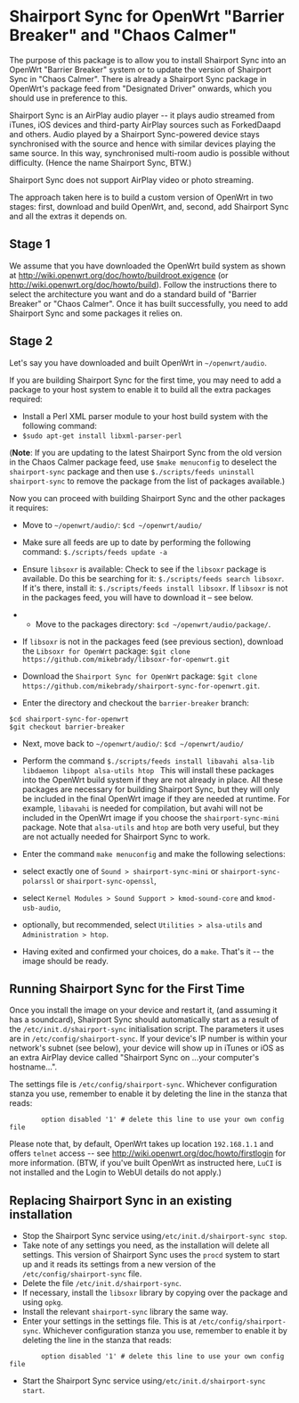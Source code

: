 Shairport Sync for OpenWrt "Barrier Breaker" and "Chaos Calmer"
======================
The purpose of this package is to allow you to install Shairport Sync into an OpenWrt "Barrier Breaker" system or to update the version of Shairport Sync in "Chaos Calmer". There is already a Shairport Sync package in OpenWrt's package feed from "Designated Driver" onwards, which you should use in preference to this. 

Shairport Sync is an AirPlay audio player -- it plays audio streamed from iTunes, iOS devices and third-party AirPlay sources such as ForkedDaapd and others.
Audio played by a Shairport Sync-powered device stays synchronised with the source and hence with similar devices playing the same source. In this way, synchronised multi-room audio is possible without difficulty. (Hence the name Shairport Sync, BTW.)

Shairport Sync does not support AirPlay video or photo streaming.

The approach taken here is to build a custom version of OpenWrt in two stages: first, download and build OpenWrt, and, second, add Shairport Sync and all the extras it depends on.

Stage 1
-------
We assume that you have downloaded the OpenWrt build system as shown at http://wiki.openwrt.org/doc/howto/buildroot.exigence (or http://wiki.openwrt.org/doc/howto/build). Follow the instructions there to select the architecture you want and do a standard build of "Barrier Breaker" or "Chaos Calmer". Once it has built successfully, you need to add Shairport Sync and some packages it relies on.

Stage 2
-------
Let's say you have downloaded and built OpenWrt in `~/openwrt/audio`.

If you are building Shairport Sync for the first time, you may need to add a package to your host system to enable it to build all the extra packages required:
* Install a Perl XML parser module to your host build system with the following command:
* `$sudo apt-get install libxml-parser-perl`

(**Note**: If you are updating to the latest Shairport Sync from the old version in the Chaos Calmer package feed, use `$make menuconfig` to deselect the `shairport-sync` package and then use `$./scripts/feeds uninstall shairport-sync` to remove the package from the list of packages available.)

Now you can proceed with building Shairport Sync and the other packages it requires:

* Move to `~/openwrt/audio/`: `$cd ~/openwrt/audio/`

* Make sure all feeds are up to date by performing the following command:
`$./scripts/feeds update -a`

* Ensure `libsoxr` is available: Check to see if the `libsoxr` package is available. Do this be searching for it: `$./scripts/feeds search libsoxr`. If it's there, install it: `$./scripts/feeds install libsoxr`. If `libsoxr` is not in the packages feed, you will have to download it – see below.

* * Move to the packages directory: `$cd ~/openwrt/audio/package/`.

* If `libsoxr` is not in the packages feed (see previous section), download the `Libsoxr for OpenWrt` package: `$git clone https://github.com/mikebrady/libsoxr-for-openwrt.git`

* Download the `Shairport Sync for OpenWrt` package: `$git clone https://github.com/mikebrady/shairport-sync-for-openwrt.git`.
* Enter the directory and checkout the `barrier-breaker` branch:
```
$cd shairport-sync-for-openwrt
$git checkout barrier-breaker
```
* Next, move back to `~/openwrt/audio/`: `$cd ~/openwrt/audio/`

* Perform the command
`$./scripts/feeds install libavahi alsa-lib libdaemon libpopt alsa-utils htop `
This will install these packages into the OpenWrt build system if they are not already in place. All these packages are necessary for building Shairport Sync, but they will only be included in the final OpenWrt image if they are needed at runtime. For example, `libavahi` is needed for compilation, but avahi will not be included in the OpenWrt image if you choose the `shairport-sync-mini` package.
Note that `alsa-utils` and `htop` are both very useful, but they are not actually needed for Shairport Sync to work.

* Enter the command `make menuconfig` and make the following selections:
 * select exactly one of `Sound > shairport-sync-mini` or `shairport-sync-polarssl` or `shairport-sync-openssl`,
 * select `Kernel Modules > Sound Support > kmod-sound-core` and `kmod-usb-audio`,
 * optionally, but recommended, select `Utilities > alsa-utils` and `Administration > htop`.

* Having exited and confirmed your choices, do a `make`. That's it -- the image should be ready.

Running Shairport Sync for the First Time
------------------------------------
Once you install the image on your device and restart it, (and assuming it has a soundcard), Shairport Sync should automatically start as a result of the `/etc/init.d/shairport-sync` initialisation script. The parameters it uses are in `/etc/config/shairport-sync`. If your device's IP number is within your network's subnet (see below), your device will show up in iTunes or iOS as an extra AirPlay device called "Shairport Sync on ...your computer's hostname...".

The settings file is `/etc/config/shairport-sync`. Whichever configuration stanza you use, remember to enable it by deleting the line in the stanza that reads:
```
        option disabled '1' # delete this line to use your own config file
```
Please note that, by default, OpenWrt takes up location `192.168.1.1` and offers `telnet` access -- see http://wiki.openwrt.org/doc/howto/firstlogin for more information. (BTW, if you've built OpenWrt as instructed here, `LuCI` is not installed and the Login to WebUI details do not apply.)

Replacing Shairport Sync in an existing installation
------------------------------------
* Stop the Shairport Sync service using`/etc/init.d/shairport-sync stop`.
* Take note of any settings you need, as the installation will delete all settings. This version of Shairport Sync uses the `procd` system to start up and it reads its settings from a new version of the `/etc/config/shairport-sync` file.
* Delete the file `/etc/init.d/shairport-sync`.
* If necessary, install the `libsoxr` library by copying over the package and using `opkg`.
* Install the relevant `shairport-sync` library the same way.
* Enter your settings in the settings file. This is at `/etc/config/shairport-sync`. Whichever configuration stanza you use, remember to enable it by deleting the line in the stanza that reads:
```
        option disabled '1' # delete this line to use your own config file
```
* Start the Shairport Sync service using`/etc/init.d/shairport-sync start`.
